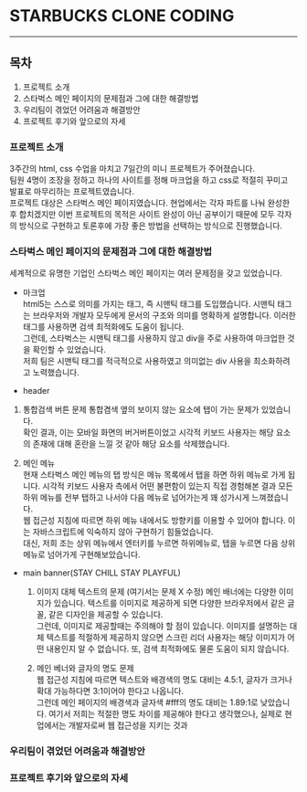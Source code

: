 # STARBUCKS CLONE CODING  
--------------------------  
## 목차  
1. 프로젝트 소개   
2. 스타벅스 메인 페이지의 문제점과 그에 대한 해결방법  
3. 우리팀이 겪었던 어려움과 해결방안  
4. 프로젝트 후기와 앞으로의 자세  

### 프로젝트 소개  
3주간의 html, css 수업을 마치고 7일간의 미니 프로젝트가 주어졌습니다.  
팀원 4명이 조장을 정하고 하나의 사이트를 정해 마크업을 하고 css로 적절히 꾸미고 발표로 마무리하는 프로젝트였습니다.  
프로젝트 대상은 스타벅스 메인 페이지였습니다. 현업에서는 각자 파트를 나눠 완성한 후 합치겠지만 이번 프로젝트의 목적은 사이트 완성이 아닌 공부이기 때문에 모두 각자의 방식으로 구현하고 토론후에 가장 좋은 방법을 선택하는 방식으로
진행했습니다.  

### 스타벅스 메인 페이지의 문제점과 그에 대한 해결방법  
세계적으로 유명한 기업인 스타벅스 메인 페이지는 여러 문제점을 갖고 있었습니다.  

- 마크업  
html5는 스스로 의미를 가지는 태그, 즉 시맨틱 태그를 도입했습니다. 시맨틱 태그는 브라우저와 개발자 모두에게 문서의 구조와 의미를 
명확하게 설명합니다. 이러한 태그를 사용하면 검색 최적화에도 도움이 됩니다.  
그런데, 스타벅스는 시맨틱 태그를 사용하지 않고 div을 주로 사용하여 마크업한 것을 확인할 수 있었습니다.  
저희 팀은 시맨틱 태그를 적극적으로 사용하였고 의미없는 div 사용을 최소화하려고 노력했습니다.  

- header  
 1) 통합검색 버튼 문제
 통합겸색 옆의 보이지 않는 요소에 탭이 가는 문제가 있었습니다.  
 확인 결과, 이는 모바일 화면의 버거버튼이었고 시각적 키보드 사용자는 해당 요소의 존재에 대해 혼란을 느낄 것 같아 해당 요소를 삭제했습니다.  
 
 2) 메인 메뉴  
 현재 스타벅스 메인 메뉴의 탭 방식은 메뉴 목록에서 탭을 하면 하위 메뉴로 가게 됩니다. 시각적 키보드 사용자 측에서 어떤 불편함이 있는지 직접 경험해본 결과 모든 하위 메뉴를 전부 탭하고 나서야 다음 메뉴로 넘어가는게
 꽤 성가시게 느껴졌습니다.  
 웹 접근성 지침에 따르면 하위 메뉴 내에서도 방향키를 이용할 수 있어야 합니다. 이는 자바스크립트에 익숙하지 않아 구현하기 힘들었습니다.  
 대신, 저희 조는 상위 메뉴에서 엔터키를 누르면 하위메뉴로, 탭을 누르면 다음 상위메뉴로 넘어가게 구현해보았습니다.  

- main banner(STAY CHILL STAY PLAYFUL)  
  1) 이미지 대체 텍스트의 문제  (여기서는 문제 X 수정)
  메인 배너에는 다양한 이미지가 있습니다. 텍스트를 이미지로 제공하게 되면 다양한 브라우저에서 같은 글꼴, 같은 디자인을 제공할 수 있습니다.  
  그런데, 이미지로 제공할때는 주의해야 할 점이 있습니다. 이미지를 설명하는 대체 텍스트를 적절하게 제공하지 않으면 스크린 리더 사용자는 해당 이미지가 어떤 내용인지 알 수 없습니다. 또, 검색 최적화에도 물론 도움이 되지 않습니다.  
  
  1) 메인 베너와 글자의 명도 문제  
  웹 접근성 지침에 따르면 텍스트와 배경색의 명도 대비는 4.5:1, 글자가 크거나 확대 가능하다면 3:1이어야 한다고 나옵니다.  
  그런데 메인 페이지의 배경색과 글자색 #fff의 명도 대비는 1.89:1로 낮았습니다. 여기서 저희는 적절한 명도 차이를 제공해야 한다고 생각했으나, 실제로 현업에서는 개발자로써 웹 접근성을 지키는 것과 
  


### 우리팀이 겪었던 어려움과 해결방안  

### 프로젝트 후기와 앞으로의 자세  
